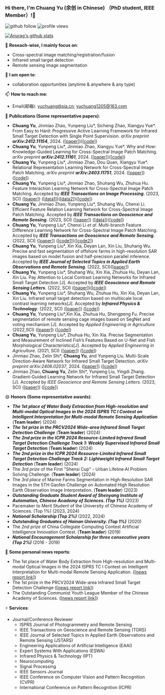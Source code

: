 ### Hi there, I'm Chuang Yu (余创 in Chinese) （PhD student, IEEE Member）!👋

<p align="left"> 
  <img src="https://img.shields.io/github/followers/YuChuang1205?label=Followers" alt="github follow" />
  <img src="https://komarev.com/ghpvc/?username=Yuchuang1205" alt="profile views" /> 
</p>

[![Anurag's github stats](https://github-readme-stats.vercel.app/api?username=YuChuang1205\&rank_icon=github)](https://github.com/anuraghazra/github-readme-stats)


🔭 **Reseach-wise, I mainly focus on**:

- Cross-spectral image matching/registration/fusion  
- Infrared small target detection
- Remote sensing image segmentation

👯 **I am open to**:

- collaboration opportunities (anytime & anywhere & any type)


📫 **How to reach me**:

- Email(邮箱): yuchuang@sia.cn; yuchuang1205@163.com


🌱 **Publications (Some representative papers)**:  
+ **Chuang Yu**, Jinmiao Zhao, Yunpeng Liu*, Sicheng Zhao, Xiangyu Yue*. From Easy to Hard: Progressive Active Learning Framework for Infrared Small Target Detection with Single Point Supervision. _arXiv preprint **arXiv:2412.11154**_, 2024. ([[paper](https://arxiv.org/abs/2412.11154)])([[code](https://github.com/YuChuang1205/PAL)])
+ **Chuang Yu**, Yunpeng Liu*, Jinmiao Zhao, Xiangyu Yue*. Why and How: Knowledge-Guided Learning for Cross-Spectral Image Patch Matching. _arXiv preprint **arXiv:2412.11161**_, 2024. ([[paper](https://arxiv.org/abs/2412.11161)])([[code](https://github.com/YuChuang1205/KGL-Net)])
+ **Chuang Yu**, Yunpeng Liu*, Jinmiao Zhao, Dou Quan, Xiangyu Yue*. Relational Representation Learning Network for Cross-Spectral Image Patch Matching. _arXiv preprint **arXiv:2403.11751**_, 2024. ([[paper](https://arxiv.org/abs/2403.11751)])([[code](https://github.com/YuChuang1205/RRL-Net)])
+ **Chuang Yu**, Yunpeng Liu*, Jinmiao Zhao, Shuhang Wu, Zhuhua Hu. Feature Interaction Learning Network for Cross-Spectral Image Patch Matching. Accepted by ***IEEE Transactions on Image Processing***. (2023, SCI) ([[paper](https://ieeexplore.ieee.org/document/10251126)]) ([[data1](https://github.com/YuChuang1205/VIS-LWIR-patch-dataset)])([[data2](https://github.com/YuChuang1205/SEN1-2-patch-dataset)])([[code](https://github.com/YuChuang1205/RRL-Net)])
+ **Chuang Yu**, Jinmiao Zhao, Yunpeng Liu*, Shuhang Wu, Chenxi Li. Efficient Feature Relation Learning Network for Cross-Spectral Image Patch Matching. Accepted by ***IEEE Transactions on Geoscience and Remote Sensing***. (2023, SCI) ([[paper](https://ieeexplore.ieee.org/document/10164118)]) ([[data](https://github.com/YuChuang1205/OS-patch-dataset)])([[code](https://github.com/YuChuang1205/RRL-Net)]) 
+ **Chuang Yu**, Yunpeng Liu*, Chenxi Li *et al*. Multi-branch Feature Difference Learning Network for Cross-Spectral Image Patch Matching. Accepted by ***IEEE Transactions on Geoscience and Remote Sensing***. (2022, SCI) ([[paper](https://ieeexplore.ieee.org/document/9777946)]) ([[code1](https://github.com/YuChuang1205/MFD-Net)])([[code2](https://github.com/YuChuang1205/RRL-Net)])   
+ **Chuang Yu**, Yunpeng Liu*, Xin Xia, Deyan Lan, Xin Liu, Shuhang Wu. Precise and fast segmentation of offshore farms in high-resolution SAR images based on model fusion and half-precision parallel inference. Accepted by ***IEEE Journal of Selected Topics in Applied Earth Observations and Remote Sensing***. (2022, SCI)([[paper](https://ieeexplore.ieee.org/document/9793701)])  
+ **Chuang Yu**, Yunpeng Liu*, Shuhang Wu, Xin Xia, Zhuhua Hu, Deyan Lan, Xin Liu. Pay Attention to Local Contrast Learning Networks for Infrared Small Target Detection [J]. Accepted by ***IEEE Geoscience and Remote Sensing Letters***. (2022, SCI)  ([[paper](https://ieeexplore.ieee.org/document/9785618)])([[code](https://github.com/YuChuang1205/ALCL-Net)]) 
+ **Chuang Yu**, Yunpeng Liu*, Shuhang Wu, Zhuhua Hu, Xin Xia, Deyan Lan, Xin Liu. Infrared small target detection based on multiscale local contrast learning networks[J]. Accepted by ***Infrared Physics & Technology***. (2022, SCI) ([[paper](https://doi.org/10.1016/j.infrared.2022.104107)]) ([[code](https://github.com/YuChuang1205/MLCL-Net)])
+ **Chuang Yu**, Yunpeng Liu*,Xin Xia, Zhuhua Hu, Shengpeng Fu. Precise segmentation of remote sensing cage images based on SegNet and voting mechanism [J]. Accepted by *Applied Engineering in Agriculture* (2022,SCI) ([[paper](https://www.webofscience.com/wos/alldb/full-record/WOS:000811687400011)]) ([[code](https://github.com/YuChuang1205/Remote-sensing-cage-segmentation-SegNet-Vote)])
+ **Chuang Yu**, Yunpeng Liu*, Zhuhua Hu, Xin Xia. Precise Segmentation and Measurement of Inclined Fish’s Features Based on U-Net and Fish Morphological Characteristics[J]. Accepted by *Applied Engineering in Agriculture*. (2021, SCI) ([[paper](https://elibrary.asabe.org/abstract.asp?aid=53054)]) ([[code](https://github.com/YuChuang1205/Inclined-fish-characteristic-measurement-U-Net-Roctation-correction)])
+ Jinmiao Zhao, Zelin Shi*, **Chuang Yu**, and Yunpeng Liu. Multi-Scale Direction-Aware Network for Infrared Small Target Detection. _arXiv preprint arXiv:2406.02037_, 2024. ([[paper](https://arxiv.org/abs/2406.02037)]) ([[code](https://github.com/YuChuang1205/MSDA-Net)])
+ Jinmiao Zhao, **Chuang Yu**, Zelin Shi*, Yunpeng Liu, Yingdi Zhang. Gradient-Guided Learning Network for Infrared Small Target Detection [J]. Accepted by *IEEE Geoscience and Remote Sensing Letters*. (2023, SCI)  ([[paper](https://ieeexplore.ieee.org/document/10230271)]) ([[code](https://github.com/YuChuang1205/MSDA-Net)])    


😄 **Honors (Some representative awards)**:
+ **_The 1st place of Water Body Extraction from High-resolution and Multi-modal Optical Images in the 2024 ISPRS TC I Contest on Intelligent Interpretation for Multi-modal Remote Sensing Application_**      (**Team leader**) (2024)
+ **_The 1st prize in the PRCV2024 Wide-area Infrared Small Target Detection Challenge_** (**Team leader**) (2024)
+ **_The 2nd prize in the ICPR 2024 Resource-Limited Infrared Small Target Detection Challenge Track 1: Weakly Supervised Infrared Small Target Detection_** (**Team leader**) (2024)
+ **_The 2nd prize in the ICPR 2024 Resource-Limited Infrared Small Target Detection Challenge Track 2: Lightweight Infrared Small Target Detection_** (**Team leader**) (2024)
+ The *3rd prize* of the First "Shensi Cup" - Urban Lifeline·AI Problem Solving Challenge. (**Team leader**)     (2024)
+ The *3rd place* of Marine Farms Segmentation in High-Resolution SAR Images in the 5TH Gaofen Challenge on Automated High Resolution Earth Observation Image Interpretation. (**Team leader**)     (2023)
+ **_Outstanding Graduate Student Award of Shenyang Institute of Automation, Chinese Academy of Sciences. (Top 1%)_**  (2023)
+ Pacemaker to Merit Student of the University of Chinese Academy of Sciences. (Top 1%)  (2023, 2024)
+ **_National Scholarship (Top 2%)_**  (2022, 2024)
+ **_Outstanding Graduates of  Hainan University. (Top 1%)_**   (2020)
+ The *2nd prize* of China Collegiate Computing Contest Artificial Intelligence Innovation Contest. (**Team leader**)   (2019)
+ **_National Encouragement Scholarship for three consecutive years (Top 2%)_**   (2016 - 2019)

🚀 **Some personal news reports**:
+ The 1st place of Water Body Extraction from High-resolution and Multi-modal Optical Images in the 2024 ISPRS TC I Contest on Intelligent Interpretation for Multi-modal Remote Sensing Application. ([[news report link](http://www.sia.cas.cn/xwzx/kydt/202405/t20240527_7173244.html)])
+ The 1st prize in the PRCV2024 Wide-area Infrared Small Target Detection Challenge ([[news report link](http://www.sia.cas.cn/xwzx/kydt/202411/t20241113_7438837.html)])  
+ The Outstanding Communist Youth League Member of the Chinese Academy of Sciences. ([[news report link](http://www.sia.cas.cn/dj/gzdt/202405/t20240509_7156313.html)])

⚡ **Services**:

+ Journal/Conference Reviewer
  - ISPRS Journal of Photogrammetry and Remote Sensing
  - IEEE Transactions on Geoscience and Remote Sensing (TGRS)  
  - IEEE Journal of Selected Topics in Applied Earth Observations and Remote Sensing (JSTARS)
  - Engineering Applications of Artificial Intelligence (EAAI)
  - Expert Systems With Applications (ESWA)
  - Infrared Physics & Technology (IPT)
  - Neurocomputing
  - Signal Processing
  - IEEE Sensors Journal
  - IEEE Conference on Computer Vision and Pattern Recognition (CVPR)
  - International Conference on Pattern Recognition (ICPR)
    
    





<!--
I am PhD student at Shenyang Institute of Automation Chinese Academy of Sciences. 
<p align="left"> <img src="https://github-readme-stats.vercel.app/api?username=YuChuang1205&show_icons=true&include_all_commits=true&count_private=true" alt="chongruo" /> </p>
- 🔭 I’m currently working on ...
- 🌱 I’m currently learning ...
- 👯 I’m looking to collaborate on ...
- 🤔 I’m looking for help with ...
- 💬 Ask me about ...
- 📫 How to reach me: ...
- 😄 Pronouns: ...
- ⚡ Fun fact: ...
- 😝😋😄😏💖🦐😳📋💼🖨️🧰🔨🌐✨📜🪒🐍💎🦾🦾🐿️🤖☁️💾🎮🖥️🍼🚶😥😟😱😤😀😄😂😭😄🐢🚀🚡 ✈️ 🚑😊 😁🏋️‍♀️😄😜💯👉🙌🔫💰🚓💥🏥💉💀🐙 ⚡ 🐱🍢🍝🍪🍲🍨🍦🍣🍛🍮🍡🍕🍜🍤🍟🍫🍔🤩🥰😁
- WeChat (微信号)： (Anoymous requests are not welcome)
- The 5th place of Change Detection in High-resolution and Multi-temporal Optical Images in the 2024 ISPRS TC I Contest on Intelligent Interpretation for Multi-modal Remote Sensing Application      (**Team leader**) (2024)  
- The 7th place of Forgery Detection in Multi-scenario Remote Sensing Images of Typical Objects in the 2024 ISPRS TC I Contest on Intelligent Interpretation for Multi-modal Remote Sensing Application      (**Team leader**) (2024)
- The 6th place of Multi-Object Tracking in Optical Satellite Videos in the 5TH Gaofen Challenge on Automated High Resolution Earth Observation Image Interpretation. (**Team leader**)   (2023)
-  **Chuang Yu**, Yunpeng Liu*, Jinmiao Zhao, Dou Quan, Zelin Shi. Relational Representation Learning Network for Cross-Spectral Image Patch Matching. arXiv: 2403.11751. (2024) ([[paper](https://arxiv.org/abs/2403.11751)])   
- Juntao Liu, **Chuang Yu**, Zhuhua Hu*, Yaochi Zhao, Yong Bai, Mingshan Xie, Jian Luo. Accurate Prediction Scheme of Water Quality in Smart Mariculture With Deep Bi-S-SRU Learning Network[J]. Accepted by *IEEE ACCESS*. (2020, SCI)([[paper](https://www.researchgate.net/publication/339011910_Accurate_Prediction_Scheme_of_Water_Quality_in_Smart_Mariculture_with_Deep_Bi-S-SRU_Learning_Network)])
- postdoctoral position, research internships, or visiting scholar

🚀 **Some personal news reports**:
-->



